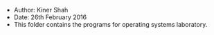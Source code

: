 * Author: Kiner Shah
* Date: 26th February 2016
* This folder contains the programs for operating systems laboratory.
